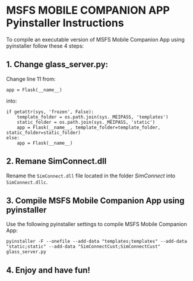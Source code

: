 # MSFS MOBILE COMPANION APP Pyinstaller Instructions

To compile an executable version of MSFS Mobile Companion App using pyinstaller follow these 4 steps:

## 1. Change glass_server.py:

Change line 11 from:

`app = Flask(__name__)`

into:

```
if getattr(sys, 'frozen', False):
    template_folder = os.path.join(sys._MEIPASS, 'templates')
    static_folder = os.path.join(sys._MEIPASS, 'static')
    app = Flask(__name__, template_folder=template_folder, static_folder=static_folder)
else:
    app = Flask(__name__)
```

## 2. Remane SimConnect.dll

Rename the `SimConnect.dll` file located in the folder *SimConnect* into `SimConnect.dllc`.

## 3. Compile MSFS Mobile Companion App using pyinstaller

Use the following pyinstaller settings to compile MSFS Mobile Companion App:

```
pyinstaller -F --onefile --add-data "templates;templates" --add-data "static;static" --add-data "SimConnectCust;SimConnectCust" glass_server.py
```

## 4. Enjoy and have fun!
